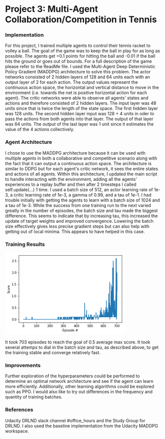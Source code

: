 [//]: # (Image References)

[image1]: https://github.com/josjo80/DeepRL/blob/master/p3_collab_compet/5th_success.png "Training Score"

# Project 3: Multi-Agent Collaboration/Competition in Tennis

### Implementation

For this project, I trained multiple agents to control their tennis racket to volley a ball.  The goal of the game was to keep the ball in play for as long as possible.  The agents get +0.1 points for hitting the ball and -0.01 if the ball hits the ground or goes out of bounds.  For a full description of the game please refer to the ReadMe file.  I used the Multi-Agent Deep Deterministic Policy Gradient (MADDPG) architecture to solve this problem.  The actor networks consisted of 2 hidden layers of 128 and 64 units each with an output layer of 2 for each action.  The output values represent the continuous action space, the horizontal and vertical distance to move in the environment (i.e. towards the net is positive horizontal action for each agent).  The critic networks were able to observe all agents' states and actions and therefore consisted of 2 hidden layers.  The input layer was 48 units since that is twice the length of the state space.  The first hidden layer was 128 units.  The second hidden layer input was 128 + 4 units in oder to pass the actions from both agents into that layer. The output of that layer was 64 units.  The output of the last layer was 1 unit since it estimates the value of the 4 actions collectively.


### Agent Architecture

I chose to use the MADDPG architecture because it can be used with multiple agents in both a collaborative and competitive scenario along with the fact that it can output a continuous action space.  The architecture is similar to DDPG but for each agent's critic network, it sees the entire states and actions of all agents. Within this architecture, I updated the main script to handle interacting with the environment, adding all the agents' experiences to a replay buffer and then after 2 timesteps I called self.update(...) 1 time.  I used a batch size of 512, an actor learning rate of 1e-3, a critic learning rate of 1e-3, a gamma of 0.99, and a tau of 1e-1.  I had trouble initially with getting the agents to learn with a batch size of 1024 and a tau of 1e-3.  While the success from one training run to the next varied greatly in the number of episodes, the batch size and tau made the biggest difference.  This seems to indicate that by increasing tau, this increased the update of target weights and improved convergence.  Lowering the batch size effectively gives less precise gradient steps but can also help with getting out of local minima.  This appears to have helped in this case.

### Training Results

![Training Score][image1]

It took 703 episodes to reach the goal of 0.5 average max score.  It took several attemps to dial in the batch size and tau, as described above, to get the training stable and converge relatively fast.

### Improvements

Further exploration of the hyperparameters could be performed to determine an optimal network architecture and see if the agent can learn more efficiently.  Additionally, other learning algorithms could be explored such as PPO.  I would also like to try out differences in the frequency and quantity of training batches.

### References
Udacity DRLND slack channel #office_hours and the Study Group for DRLND.  I also used the baseline implementation from the Udacity MADDPG workspace.